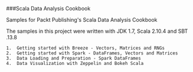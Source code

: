 ###Scala Data Analysis Cookbook

Samples for Packt Publishing's Scala Data Analysis Cookbook

The samples in this project were written with JDK 1.7, Scala 2.10.4 and SBT .13.8

	1.	Getting started with Breeze - Vectors, Matrices and RNGs
	2.	Getting started with Spark - DataFrames, Vectors and Matrices
	3.	Data Loading and Preparation - Spark DataFrames
	4.	Data Visualization with Zeppelin and Bokeh Scala
